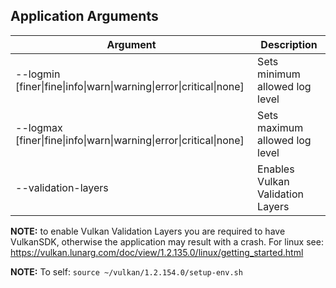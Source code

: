 ## Application Arguments

| Argument                                                           | Description                      |
|--------------------------------------------------------------------|----------------------------------|
| --logmin [finer\|fine\|info\|warn\|warning\|error\|critical\|none] | Sets minimum allowed log level   |
| --logmax [finer\|fine\|info\|warn\|warning\|error\|critical\|none] | Sets maximum allowed log level   |
| --validation-layers                                                | Enables Vulkan Validation Layers |


**NOTE:** to enable Vulkan Validation Layers you are required to have VulkanSDK, otherwise the application may result with a crash.
For linux see: https://vulkan.lunarg.com/doc/view/1.2.135.0/linux/getting_started.html

**NOTE:** To self: `source ~/vulkan/1.2.154.0/setup-env.sh`